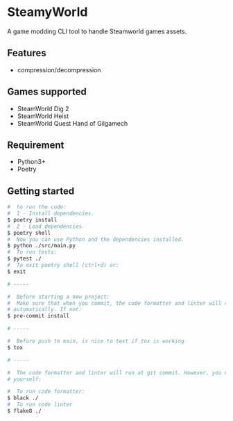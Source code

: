 # SteamyWorld

A game modding CLI tool to handle Steamworld games assets.

## Features

- compression/decompression

## Games supported

- SteamWorld Dig 2
- SteamWorld Heist
- SteamWorld Quest Hand of Gilgamech

## Requirement

- Python3+
- Poetry

## Getting started

```sh
#  to run the code:
#  1 - Install dependencies.
$ poetry install
#  2 - Load dependencies.
$ poetry shell
#  Now you can use Python and the dependencies installed.
$ python ./src/main.py
#  To run tests:
$ pytest ./
#  To exit poetry shell (ctrl+d) or:
$ exit

# -----

#  Before starting a new project:
#  Make sure that when you commit, the code formatter and linter will run
# automatically. If not:
$ pre-commit install

# -----

#  Before push to main, is nice to text if tox is working
$ tox

# -----

#  The code formatter and linter will run at git commit. However, you can run
# yourself:

#  To run code formatter:
$ black ./
#  To run code linter
$ flake8 ./
```


